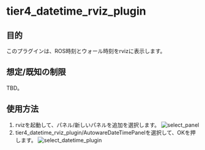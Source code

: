 # tier4_datetime_rviz_plugin

## 目的

このプラグインは、ROS時刻とウォール時刻をrvizに表示します。

## 想定/既知の制限

TBD。

## 使用方法

1. rvizを起動して、パネル/新しいパネルを追加を選択します。
   ![select_panel](./images/select_panels.png)
2. tier4_datetime_rviz_plugin/AutowareDateTimePanelを選択して、OKを押します。
   ![select_datetime_plugin](./images/select_datetime_plugin.png)

